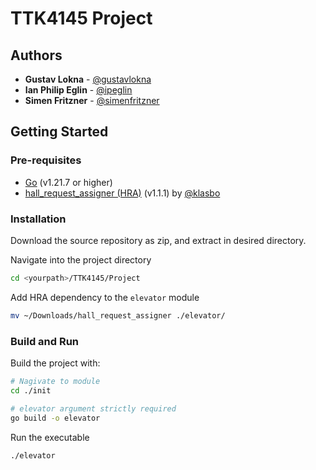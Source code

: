 # TTK4145 Project

## Authors
* **Gustav Lokna** - [@gustavlokna](https://github.com/gustavlokna)
* **Ian Philip Eglin** - [@ipeglin](https://github.com/ipeglin)
* **Simen Fritzner** - [@simenfritzner](https://github.com/simenfritzner)

## Getting Started

### Pre-requisites
* [Go](https://go.dev/dl/) (v1.21.7 or higher)
* [hall_request_assigner (HRA)](https://github.com/TTK4145/Project-resources/releases/tag/v1.1.1) (v1.1.1) by [@klasbo](https://github.com/klasbo)

### Installation

Download the source repository as zip, and extract in desired directory.

Navigate into the project directory

```bash
cd <yourpath>/TTK4145/Project
```

Add HRA dependency to the `elevator` module

```bash
mv ~/Downloads/hall_request_assigner ./elevator/
```

### Build and Run

Build the project with:

```bash
# Nagivate to module
cd ./init

# elevator argument strictly required
go build -o elevator
```

Run the executable
```bash
./elevator
```
